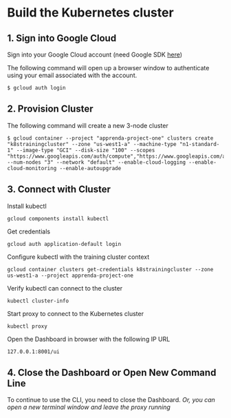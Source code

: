 # Build the Kubernetes cluster

## 1. Sign into Google Cloud

Sign into your Google Cloud account (need Google SDK [here](https://cloud.google.com/sdk/))

The following command will open up a browser window to authenticate using your email associated with the account.

```
$ gcloud auth login
```

## 2. Provision Cluster

The following command will create a new 3-node cluster

```
$ gcloud container --project "apprenda-project-one" clusters create "k8strainingcluster" --zone "us-west1-a" --machine-type "n1-standard-1" --image-type "GCI" --disk-size "100" --scopes "https://www.googleapis.com/auth/compute","https://www.googleapis.com/auth/devstorage.read_only","https://www.googleapis.com/auth/logging.write","https://www.googleapis.com/auth/servicecontrol","https://www.googleapis.com/auth/service.management.readonly","https://www.googleapis.com/auth/trace.append" --num-nodes "3" --network "default" --enable-cloud-logging --enable-cloud-monitoring --enable-autoupgrade
```

## 3. Connect with Cluster

Install kubectl

```
gcloud components install kubectl
```

Get credentials

```
gcloud auth application-default login
```

Configure kubectl with the training cluster context

```
gcloud container clusters get-credentials k8strainingcluster --zone us-west1-a --project apprenda-project-one
```

Verify kubectl can connect to the cluster

```
kubectl cluster-info
```

Start proxy to connect to the Kubernetes cluster

```
kubectl proxy
```

Open the Dashboard in browser with the following IP URL

```
127.0.0.1:8001/ui
```

## 4. Close the Dashboard or Open New Command Line

To continue to use the CLI, you need to close the Dashboard. *Or, you can open a new terminal window and leave the proxy running*
